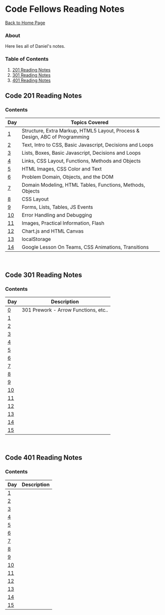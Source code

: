 # Code Fellows Reading Notes

[Back to Home Page](README.md)

### About
Here lies all of Daniel's notes.

### Table of Contents
1. [201 Reading Notes](#code-201-reading-notes)
2. [301 Reading Notes](#code-301-reading-notes)
3. [401 Reading Notes](#code-401-reading-notes)

## Code 201 Reading Notes
### Contents
| Day | Topics Covered |
|------|-----------|
| [1](201classNotes/class01.md) | Structure, Extra Markup, HTML5 Layout, Process & Design, ABC of Programming |
| [2](201classNotes/class02.md) | Text, Intro to CSS, Basic Javascript, Decisions and Loops |
| [3](201classNotes/class03.md) | Lists, Boxes, Basic Javascript, Decisions and Loops |
| [4](201classNotes/class04.md) | Links, CSS Layout, Functions, Methods and Objects |
| [5](201classNotes/class05.md) | HTML Images, CSS Color and Text |
| [6](201classNotes/class06.md) | Problem Domain, Objects, and the DOM |
| [7](201classNotes/class07.md) | Domain Modeling, HTML Tables, Functions, Methods, Objects |
| [8](201classNotes/class08.md) | CSS Layout |
| [9](201classNotes/class09.md) | Forms, Lists, Tables, JS Events |
| [10](201classNotes/class10.md) | Error Handling and Debugging |
| [11](201classNotes/class11.md) | Images, Practical Information, Flash |
| [12](201classNotes/class12.md) | Chart.js and HTML Canvas |
| [13](201classNotes/class13.md) | localStorage |
| [14](201classNotes/class14.md) | Google Lesson On Teams, CSS Animations, Transitions |

<br/>

## Code 301 Reading Notes
### Contents
| Day | Description |
|------|-----------|
| [0](301classNotes/prework.md) | 301 Prework - Arrow Functions, etc.. |
| [1](301classNotes/class01.md) | |
| [2](301classNotes/class02.md) |  |
| [3](301classNotes/class03.md) | |
| [4](301classNotes/class04.md) |  |
| [5](301classNotes/class05.md) ||
| [6](301classNotes/class06.md) | |
| [7](301classNotes/class07.md) ||
| [8](301classNotes/class08.md) | |
| [9](301classNotes/class09.md) | |
| [10](301classNotes/class10.md) | |
| [11](301classNotes/class11.md) | |
| [12](301classNotes/class12.md) | |
| [13](301classNotes/class13.md) |  |
| [14](301classNotes/class14.md) ||
| [15](301classNotes/class15.md) |  |
<br/>

## Code 401 Reading Notes
### Contents
| Day | Description |
|------|-----------|
| [1](#301-day-1) |  |
| [2](#301-day-2) |  |
| [3](#301-day-3) |  |
| [4](#301-day-4) |  |
| [5](#301-day-5) |  |
| [6](#301-day-6) |  |
| [7](#301-day-7) |  |
| [8](#301-day-8) |  |
| [9](#301-day-9) |  |
| [10](#301-day-10) |  |
| [11](#301-day-11) |  |
| [12](#301-day-12) |  |
| [13](#301-day-13) |  |
| [14](#301-day-14) |  |
| [15](#301-day-15) |  |